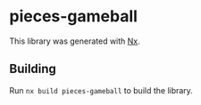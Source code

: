 # pieces-gameball

This library was generated with [Nx](https://nx.dev).

## Building

Run `nx build pieces-gameball` to build the library.
